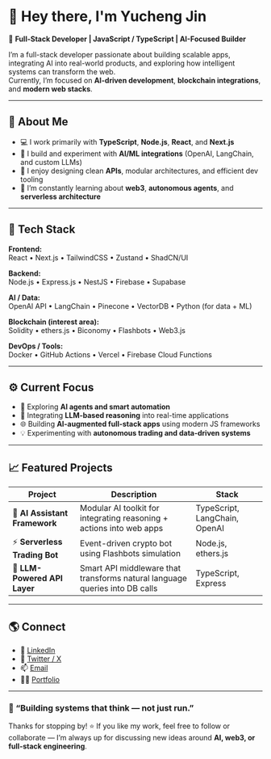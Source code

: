 # 👋 Hey there, I'm Yucheng Jin

🚀 **Full-Stack Developer | JavaScript / TypeScript | AI-Focused Builder**

I’m a full-stack developer passionate about building scalable apps, integrating AI into real-world products, and exploring how intelligent systems can transform the web.  
Currently, I’m focused on **AI-driven development**, **blockchain integrations**, and **modern web stacks**.

---

## 🧠 About Me

- 💻 I work primarily with **TypeScript**, **Node.js**, **React**, and **Next.js**
- 🤖 I build and experiment with **AI/ML integrations** (OpenAI, LangChain, and custom LLMs)
- 🧩 I enjoy designing clean **APIs**, modular architectures, and efficient dev tooling
- 🧱 I’m constantly learning about **web3**, **autonomous agents**, and **serverless architecture**

---

## 🧰 Tech Stack

**Frontend:**  
React • Next.js • TailwindCSS • Zustand • ShadCN/UI  

**Backend:**  
Node.js • Express.js • NestJS • Firebase • Supabase  

**AI / Data:**  
OpenAI API • LangChain • Pinecone • VectorDB • Python (for data + ML)  

**Blockchain (interest area):**  
Solidity • ethers.js • Biconomy • Flashbots • Web3.js  

**DevOps / Tools:**  
Docker • GitHub Actions • Vercel • Firebase Cloud Functions  

---

## ⚙️ Current Focus

- 🔬 Exploring **AI agents and smart automation**
- 🧠 Integrating **LLM-based reasoning** into real-time applications
- 🌐 Building **AI-augmented full-stack apps** using modern JS frameworks
- 💡 Experimenting with **autonomous trading and data-driven systems**

---

## 📈 Featured Projects

| Project | Description | Stack |
|----------|--------------|-------|
| 🤖 **AI Assistant Framework** | Modular AI toolkit for integrating reasoning + actions into web apps | TypeScript, LangChain, OpenAI |
| ⚡ **Serverless Trading Bot** | Event-driven crypto bot using Flashbots simulation | Node.js, ethers.js |
| 🧬 **LLM-Powered API Layer** | Smart API middleware that transforms natural language queries into DB calls | TypeScript, Express |

---

## 🌎 Connect

- 💼 [LinkedIn](https://linkedin.com/in/yourprofile)
- 🧵 [Twitter / X](https://x.com/yourhandle)
- 📫 [Email](mailto:youremail@example.com)
- 🧑‍💻 [Portfolio](https://yourwebsite.com)

---

### 🧩 “Building systems that think — not just run.”

Thanks for stopping by! ⭐ If you like my work, feel free to follow or collaborate — I’m always up for discussing new ideas around **AI, web3, or full-stack engineering**.
